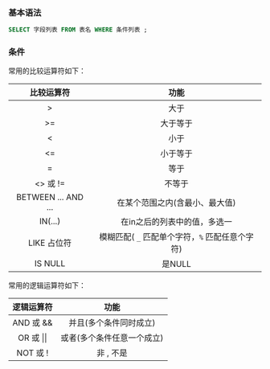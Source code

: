 ### 基本语法

```sql
SELECT 字段列表 FROM 表名 WHERE 条件列表 ;
```

### 条件

常用的比较运算符如下：

|     比较运算符      |                      功能                       |
| :-----------------: | :---------------------------------------------: |
|          >          |                      大于                       |
|         >=          |                    大于等于                     |
|          <          |                      小于                       |
|         <=          |                    小于等于                     |
|          =          |                      等于                       |
|      <> 或 !=       |                     不等于                      |
| BETWEEN ... AND ... |         在某个范围之内(含最小、最大值)          |
|       IN(...)       |          在in之后的列表中的值，多选一           |
|     LIKE 占位符     | 模糊匹配( `_` 匹配单个字符，`%` 匹配任意个字符) |
|       IS NULL       |                     是NULL                      |

常用的逻辑运算符如下：

| 逻辑运算符 |            功能            |
| :--------: | :------------------------: |
| AND 或 &&  |   并且(多个条件同时成立)   |
| OR 或 \|\| | 或者(多个条件任意一个成立) |
|  NOT 或 !  |         非 , 不是          |
